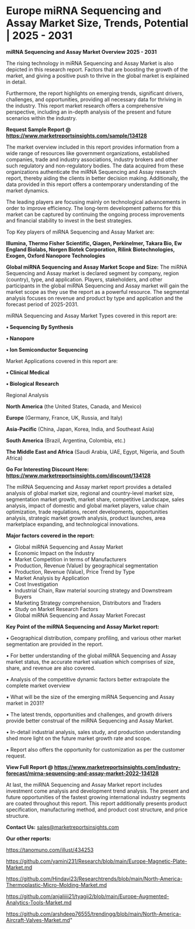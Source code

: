 # Europe miRNA Sequencing and Assay Market Size, Trends, Potential | 2025 - 2031

<Strong> miRNA Sequencing and Assay Market Overview 2025 - 2031</strong>

The rising technology in miRNA Sequencing and Assay Market is also depicted in this research report. Factors that are boosting the growth of the market, and giving a positive push to thrive in the global market is explained in detail.

Furthermore, the report highlights on emerging trends, significant drivers, challenges, and opportunities, providing all necessary data for thriving in the industry. This report market research offers a comprehensive perspective, including an in-depth analysis of the present and future scenarios within the industry.

<strong>Request Sample Report @ <a href=https://www.marketreportsinsights.com/sample/134128>https://www.marketreportsinsights.com/sample/134128</a></strong>

The market overview included in this report provides information from a wide range of resources like government organizations, established companies, trade and industry associations, industry brokers and other such regulatory and non-regulatory bodies. The data acquired from these organizations authenticate the miRNA Sequencing and Assay research report, thereby aiding the clients in better decision making. Additionally, the data provided in this report offers a contemporary understanding of the market dynamics.

The leading players are focusing mainly on technological advancements in order to improve efficiency. The long-term development patterns for this market can be captured by continuing the ongoing process improvements and financial stability to invest in the best strategies.

Top Key players of miRNA Sequencing and Assay Market are:

<strong>Illumina, Thermo Fisher Scientific, Qiagen, Perkinelmer, Takara Bio, Ew England Biolabs, Norgen Biotek Corporation, Rilink Biotechnologies, Exogen, Oxford Nanopore Technologies</strong>

<strong><b>Global miRNA Sequencing and Assay Market Scope and Size:</b></strong>
The miRNA Sequencing and Assay market is declared segment by company, region (country), type, and application. Players, stakeholders, and other participants in the global miRNA Sequencing and Assay market will gain the market scope as they use the report as a powerful resource. The segmental analysis focuses on revenue and product by type and application and the forecast period of 2025-2031.

miRNA Sequencing and Assay Market Types covered in this report are:

<strong>• Sequencing By Synthesis

• Nanopore

• Ion Semiconductor Sequencing</strong>

Market Applications covered in this report are:

<strong>• Clinical Medical

• Biological Research</strong> 

Regional Analysis

<strong>North America</strong> (the United States, Canada, and Mexico)

<strong>Europe</strong> (Germany, France, UK, Russia, and Italy)

<strong>Asia-Pacific</strong> (China, Japan, Korea, India, and Southeast Asia)

<strong>South America</strong> (Brazil, Argentina, Colombia, etc.)

<strong>The Middle East and Africa</strong> (Saudi Arabia, UAE, Egypt, Nigeria, and South Africa)

<strong>Go For Interesting Discount Here: <a href=https://www.marketreportsinsights.com/discount/134128>https://www.marketreportsinsights.com/discount/134128</a></strong>

The miRNA Sequencing and Assay market report provides a detailed analysis of global market size, regional and country-level market size, segmentation market growth, market share, competitive Landscape, sales analysis, impact of domestic and global market players, value chain optimization, trade regulations, recent developments, opportunities analysis, strategic market growth analysis, product launches, area marketplace expanding, and technological innovations.

<strong><b>Major factors covered in the report:</b></strong>
<ul>
  <li>Global miRNA Sequencing and Assay Market </li>
  <li>Economic Impact on the Industry</li>
  <li>Market Competition in terms of Manufacturers</li>
  <li>Production, Revenue (Value) by geographical segmentation</li>
  <li>Production, Revenue (Value), Price Trend by Type</li>
  <li>Market Analysis by Application</li>
  <li>Cost Investigation</li>
  <li>Industrial Chain, Raw material sourcing strategy and Downstream Buyers</li>
  <li>Marketing Strategy comprehension, Distributors and Traders</li>
  <li>Study on Market Research Factors</li>
  <li>Global miRNA Sequencing and Assay Market Forecast</li>
</ul>

<strong><b>Key Point of the miRNA Sequencing and Assay Market report:</b></strong>

• Geographical distribution, company profiling, and various other market segmentation are provided in the report.

• For better understanding of the global miRNA Sequencing and Assay market status, the accurate market valuation which comprises of size, share, and revenue are also covered.

• Analysis of the competitive dynamic factors better extrapolate the complete market overview

• What will be the size of the emerging miRNA Sequencing and Assay market in 2031?

• The latest trends, opportunities and challenges, and growth drivers provide better construal of the miRNA Sequencing and Assay Market.

• In-detail industrial analysis, sales study, and production understanding shed more light on the future market growth rate and scope.

• Report also offers the opportunity for customization as per the customer request.

<strong><b>View Full Report @ <a href=https://www.marketreportsinsights.com/industry-forecast/mirna-sequencing-and-assay-market-2022-134128>https://www.marketreportsinsights.com/industry-forecast/mirna-sequencing-and-assay-market-2022-134128</a></b></strong>


At last, the miRNA Sequencing and Assay Market report includes investment come analysis and development trend analysis. The present and future opportunities of the fastest growing international industry segments are coated throughout this report. This report additionally presents product specification, manufacturing method, and product cost structure, and price structure.

<strong>Contact Us:</strong>
sales@marketreportsinsights.com

<strong>Our other reports:</strong>

<a href=https://tanomuno.com/illust/434253>https://tanomuno.com/illust/434253</a>

<a href=https://github.com/yamini231/Research/blob/main/Europe-Magnetic-Plate-Market.md>https://github.com/yamini231/Research/blob/main/Europe-Magnetic-Plate-Market.md</a>

<a href=https://github.com/Hindavi23/Researchtrends/blob/main/North-America-Thermoplastic-Micro-Molding-Market.md>https://github.com/Hindavi23/Researchtrends/blob/main/North-America-Thermoplastic-Micro-Molding-Market.md</a>

<a href=https://github.com/anjaliiii21/tyagii2/blob/main/Europe-Augmented-Analytics-Tools-Market.md>https://github.com/anjaliiii21/tyagii2/blob/main/Europe-Augmented-Analytics-Tools-Market.md</a>

<a href=https://github.com/arshdeep76555/trendingg/blob/main/North-America-Aircraft-Valves-Market.md>https://github.com/arshdeep76555/trendingg/blob/main/North-America-Aircraft-Valves-Market.md</a>"
